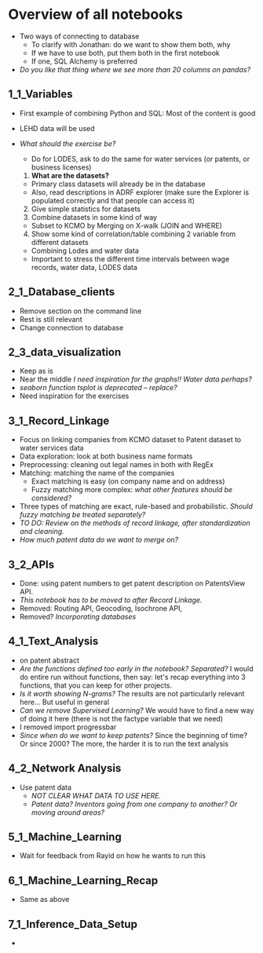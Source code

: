 # Overview of all notebooks
- Two ways of connecting to database
  + To clarify with Jonathan: do we want to show them both, why
  + If we have to use both, put them both in the first notebook
  + If one, SQL Alchemy is preferred
- *Do you like that thing where we see more than 20 columns on pandas?*

## 1_1_Variables
- First example of combining Python and SQL: Most of the content is good
- LEHD data will be used
- *What should the exercise be?*
  + Do for LODES, ask to do the same for water services (or patents, or business licenses)
  1. __What are the datasets?__
    + Primary class datasets will already be in the database
    + Also, read descriptions in ADRF explorer (make sure the Explorer is populated correctly and that people can access it)
  2. Give simple statistics for datasets
  3. Combine datasets in some kind of way
    + Subset to KCMO by Merging on X-walk (JOIN and WHERE)
  4. Show some kind of correlation/table combining 2 variable from different datasets
    + Combining Lodes and water data

  - Important to stress the different time intervals between wage records, water data, LODES data

## 2_1_Database_clients
- Remove section on the command line
- Rest is still relevant
- Change connection to database

## 2_3_data_visualization
- Keep as is
- Near the middle *I need inspiration for the graphs!! Water data perhaps?*
- *seaborn function tsplot is deprecated – replace?*
- Need inspiration for the exercises

## 3_1_Record_Linkage
- Focus on linking companies from KCMO dataset to Patent dataset to water services data
- Data exploration: look at both business name formats
- Preprocessing: cleaning out legal names in both with RegEx
- Matching: matching the name of the companies
  + Exact matching is easy (on company name and on address)
  + Fuzzy matching more complex: *what other features should be considered?*
- Three types of matching are exact, rule-based and probabilistic. *Should fuzzy matching be treated separately?*
- *TO DO: Review on the methods of record linkage, after standardization and cleaning.*
- *How much patent data do we want to merge on?*

## 3_2_APIs
- Done: using patent numbers to get patent description on PatentsView API.
- *This notebook has to be moved to after Record Linkage.*
- Removed: Routing API, Geocoding, Isochrone API,
- Removed? *Incorporating databases*

## 4_1_Text_Analysis
- on patent abstract
- *Are the functions defined too early in the notebook? Separated?* I would do entire run without functions, then say: let's recap everything into 3 functions, that you can keep for other projects.
- *Is it worth showing N-grams?* The results are not particularly relevant here... But useful in general
- *Can we remove Supervised Learning?* We would have to find a new way of doing it here (there is not the factype variable that we need)
- I removed import progressbar
- *Since when do we want to keep patents?* Since the beginning of time? Or since 2000? The more, the harder it is to run the text analysis


## 4_2_Network Analysis
- Use patent data
  + *NOT CLEAR WHAT DATA TO USE HERE.*
  + *Patent data? Inventors going from one company to another? Or moving around areas?*

## 5_1_Machine_Learning
- Wait for feedback from Rayid on how he wants to run this

## 6_1_Machine_Learning_Recap
- Same as above

## 7_1_Inference_Data_Setup
-
